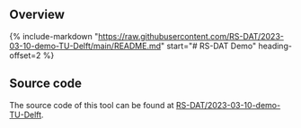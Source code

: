 ## Overview

{% include-markdown "https://raw.githubusercontent.com/RS-DAT/2023-03-10-demo-TU-Delft/main/README.md" start="# RS-DAT Demo" heading-offset=2 %}

## Source code

The source code of this tool can be found at [RS-DAT/2023-03-10-demo-TU-Delft](https://github.com/RS-DAT/2023-03-10-demo-TU-Delft).
